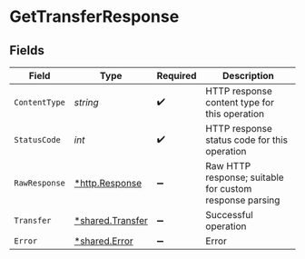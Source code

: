# GetTransferResponse


## Fields

| Field                                                      | Type                                                       | Required                                                   | Description                                                |
| ---------------------------------------------------------- | ---------------------------------------------------------- | ---------------------------------------------------------- | ---------------------------------------------------------- |
| `ContentType`                                              | *string*                                                   | :heavy_check_mark:                                         | HTTP response content type for this operation              |
| `StatusCode`                                               | *int*                                                      | :heavy_check_mark:                                         | HTTP response status code for this operation               |
| `RawResponse`                                              | [*http.Response](https://pkg.go.dev/net/http#Response)     | :heavy_minus_sign:                                         | Raw HTTP response; suitable for custom response parsing    |
| `Transfer`                                                 | [*shared.Transfer](../../../pkg/models/shared/transfer.md) | :heavy_minus_sign:                                         | Successful operation                                       |
| `Error`                                                    | [*shared.Error](../../../pkg/models/shared/error.md)       | :heavy_minus_sign:                                         | Error                                                      |